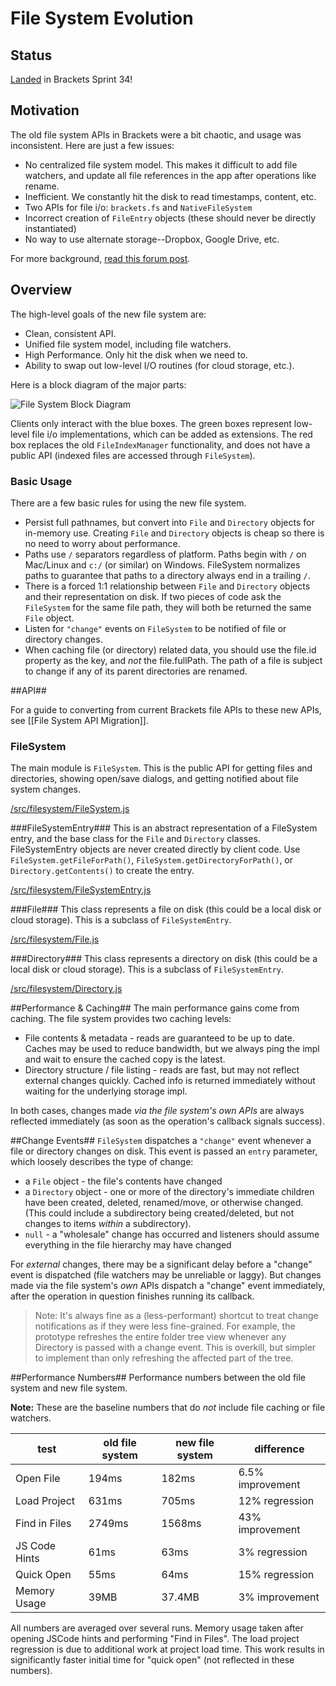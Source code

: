 # File System Evolution #

## Status ##
[Landed](https://github.com/brackets-cont/brackets/pull/5797) in Brackets Sprint 34!

## Motivation ##

The old file system APIs in Brackets were a bit chaotic, and usage was inconsistent. Here are just a few issues:

* No centralized file system model. This makes it difficult to add file watchers, and update all file references in the app after operations like rename.
* Inefficient. We constantly hit the disk to read timestamps, content, etc.
* Two APIs for file i/o: `brackets.fs` and `NativeFileSystem`
* Incorrect creation of `FileEntry` objects (these should never be directly instantiated)
* No way to use alternate storage--Dropbox, Google Drive, etc.

For more background, [read this forum post](https://groups.google.com/d/msg/brackets-dev/95PyDKfMO0M/Lw9tBoBDUWwJ).

## Overview ##

The high-level goals of the new file system are:

* Clean, consistent API.
* Unified file system model, including file watchers.
* High Performance. Only hit the disk when we need to.
* Ability to swap out low-level I/O routines (for cloud storage, etc.).

Here is a block diagram of the major parts:

![File System Block Diagram](screenshots/filesystem/filesystem-block-diagram.png)

Clients only interact with the blue boxes. The green boxes represent low-level file i/o implementations, which can be added as extensions. The red box replaces the old `FileIndexManager` functionality, and does not have a public API (indexed files are accessed through `FileSystem`).


### Basic Usage ###
There are a few basic rules for using the new file system.

* Persist full pathnames, but convert into `File` and `Directory` objects for in-memory use. Creating `File` and `Directory` objects is cheap so there is no need to worry about performance.
* Paths use `/` separators regardless of platform. Paths begin with `/` on Mac/Linux and `c:/` (or similar) on Windows. FileSystem normalizes paths to guarantee that paths to a directory always end in a trailing `/`.
* There is a forced 1:1 relationship between `File` and `Directory` objects and their representation on disk. If two pieces of code ask the `FileSystem` for the same file path, they will both be returned the same `File` object.
* Listen for `"change"` events on `FileSystem` to be notified of file or directory changes. 
* When caching file (or directory) related data, you should use the file.id property as the key, and _not_ the file.fullPath. The path of a file is subject to change if any of its parent directories are renamed.

##API##

For a guide to converting from current Brackets file APIs to these new APIs, see [[File System API Migration]].

### FileSystem ###
The main module is `FileSystem`. This is the public API for getting files and directories, showing open/save dialogs, and getting notified about file system changes.

[/src/filesystem/FileSystem.js](https://github.com/brackets-cont/brackets/blob/master/src/filesystem/FileSystem.js)

###FileSystemEntry###
This is an abstract representation of a FileSystem entry, and the base class for the `File` and `Directory` classes. FileSystemEntry objects are never created directly by client code. Use `FileSystem.getFileForPath()`, `FileSystem.getDirectoryForPath()`, or `Directory.getContents()` to create the entry.

[/src/filesystem/FileSystemEntry.js](https://github.com/brackets-cont/brackets/blob/master/src/filesystem/FileSystemEntry.js)


###File###
This class represents a file on disk (this could be a local disk or cloud storage). This is a subclass of `FileSystemEntry`.

[/src/filesystem/File.js](https://github.com/brackets-cont/brackets/blob/master/src/filesystem/File.js)


###Directory###
This class represents a directory on disk (this could be a local disk or cloud storage). This is a subclass of `FileSystemEntry`.

[/src/filesystem/Directory.js](https://github.com/brackets-cont/brackets/blob/master/src/filesystem/Directory.js)

##Performance & Caching##
The main performance gains come from caching. The file system provides two caching levels:

* File contents & metadata - reads are guaranteed to be up to date. Caches may be used to reduce bandwidth, but we always ping the impl and wait to ensure the cached copy is the latest.
* Directory structure / file listing - reads are fast, but may not reflect external changes quickly. Cached info is returned immediately without waiting for the underlying storage impl.

In both cases, changes made _via the file system's own APIs_ are always reflected immediately (as soon as the operation's callback signals success).

##Change Events##
`FileSystem` dispatches a `"change"` event whenever a file or directory changes on disk. This event is passed an `entry` parameter, which loosely describes the type of change:

* a `File` object - the file's contents have changed
* a `Directory` object - one or more of the directory's immediate children have been created, deleted, renamed/move, or otherwise changed. (This could include a subdirectory being created/deleted, but not changes to items _within_ a subdirectory).
* `null` - a "wholesale" change has occurred and listeners should assume everything in the file hierarchy may have changed

For _external_ changes, there may be a significant delay before a "change" event is dispatched (file watchers may be unreliable or laggy). But changes made via the file system's _own_ APIs dispatch a "change" event immediately, after the operation in question finishes running its callback.

> Note: It's always fine as a (less-performant) shortcut to treat change notifications as if they were less fine-grained. For example, the prototype refreshes the entire folder tree view whenever any Directory is passed with a change event. This is overkill, but simpler to implement than only refreshing the affected part of the tree.

##Performance Numbers##
Performance numbers between the old file system and new file system. 

**Note:** These are the baseline numbers that do _not_ include file caching or file watchers.

<table>
  <thead>
    <tr>
      <th>test</th>
      <th>old file system</th>
      <th>new file system</th>
      <th>difference</th>
    </tr>
  </thead>
  <tbody>
    <tr>
      <td>Open File</td>
      <td>194ms</td>
      <td>182ms</td>
      <td>6.5% improvement</td>
    </tr>
    <tr>
      <td>Load Project</td>
      <td>631ms</td>
      <td>705ms</td>
      <td>12% regression</td>
    </tr>
    <tr>
      <td>Find in Files</td>
      <td>2749ms</td>
      <td>1568ms</td>
      <td>43% improvement</td>
    </tr>
    <tr>
      <td>JS Code Hints</td>
      <td>61ms</td>
      <td>63ms</td>
      <td>3% regression</td>
    </tr>
    <tr>
      <td>Quick Open</td>
      <td>55ms</td>
      <td>64ms</td>
      <td>15% regression</td>
    </tr>
    <tr>
      <td>Memory Usage</td>
      <td>39MB</td>
      <td>37.4MB</td>
      <td>3% improvement</td>
    </tr>
  </tbody>
</table>
All numbers are averaged over several runs. Memory usage taken after opening JSCode hints and performing "Find in Files". The load project regression is due to additional work at project load time. This work results in significantly faster initial time for "quick open" (not reflected in these numbers).